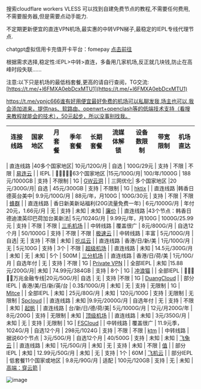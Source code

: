 搜索cloudflare workers VLESS 可以找到自建免费节点的教程,不需要任何费用,不需要服务器,但是需要点动手能力.

不定期更新便宜的直连VPN机场,最实惠的中转VPN梯子,最稳定的IEPL专线代理节点.

chatgpt虚拟信用卡充值开卡平台：fomepay [点击前往](https://gpt.fomepay.com/#/pages/login/index?d=W38635)

根据需求选择,稳定性:IEPL>中转>直连，多备用几家机场,反正就几块钱,防止在高峰时段失联......

注意:以下只是机场的最低档套餐,更高的请自行查阅，TG交流: [https://t.me/+l6FMXA0ebDcxMTU1](https://t.me/+l6FMXA0ebDcxMTU1)

https://t.me/vpnjc666谁有好用便宜最好免费的机场可以私聊发我,场主也可以,我会添加进来，提供nas、软路由、openwrt+openclash等的低端技术支持（看搜来教程就能会的技术），50元起步，所以没事别找我。


| 连接线路 | 国家地区 | 月套餐 | 季年套餐 | 长期套餐 | 流媒体解锁 | 设备数限制 | 带宽限制 | 机场直达 |
| :-------: | :------: | :-------: | :------: | :-----------: | :---------: | :---------: | :-------: | :-------: |


| 直连线路 |40多个国家地区| 10元/120G/月 | 自选 | 100G/29元 | 支持 | 不限 | 不限 | [易连云](https://www.xn--9kqx68ccs3a.xyz/#/register?code=MGMV4hjE) |
| IEPL | 🌟🌟🌟🌟🌟63个国家地区     |15元/100G/月| 100/年/1000G | 188元/1000GB | 支持 | 不限制 | 1G | [GW云洞](https://gw-yundong.vip/#/register?code=KUC55Jy1) |
| 三网优化| 多个国家地区     |20元/300G/月| 自选 | 45元/300GB | 支持 | 不限制 | 1G | [hktix](https://hktix.net/#/register?code=4WHNUQI7) |
| 直连线路 |韩香日德英台美中| 9.9元/100G/月 | 88元/年，月100G | 100G/30元 | 支持 | 不限 | 不限 | [蜂群](https://dash.fengqun.shop/#/register?code=HvlzbghK) |
| 直连线路 | 香日新美新站福利(20G流量免费一年) | 6元/1000G/月 | 年付20元，1.66元/月 | 无 | 支持 | 未知 | 未知 | [廉价](https://xn--6nq44r2pg9mj.com/#/register?code=2ZZKVsU3) |
| 直连线路 |43个节点：韩香日德迪澳英印巴荷加台美新法| 5元/1024G/月 | 9.99元/年，月100G | 1000G/25.99元 | 支持 | 不限 | 不限 | [三毛机场](https://xn--ehqx7tcnnope.com/#/register?code=y0Xa1udj) |
| 中转线路 | 覆盖很广 | 8元/800G/月 | 自选12个月 | 50/1000G | 支持 | 不限 | 不限 | [极速云](https://www.xn--168-vd0gw60p.com/#/register?code=7tTnzIhu) |
| 中转线路 | 丰富     | 5元/100G/月 | 自选| 无 | 支持 | 不限 | 未知 | [吃瓜云](https://chiguayun.club/#/register?code=YPXBe1ef) |
| 直连线路 | 香港/日/新/美     | 1元/100G/月 | 无 | 5元100G | 支持 | 3个 | 不限 | [超级机场](https://超级机场.com/#/register?code=rVJgYLGW) |
| 直连线路 | 未知     | 14.5元/300G/月 | 未知 | 无 | 未知 | 5个 | 500M | [三分机场](https://xn--ehq00hgtfdmt.xyz/#/register?code=lHqFtGNf) |
| 直连线路 | 香港/日/荷/美     | 1元/10G/月 | 自选年付 | 无 | 支持 | 不限 | 1G | [Private VPN](https://private.iil.im/#/register?code=1BSO6u87) |
| 全部IEPL | 未知      |15.88元/200G/月| 未知 | 74.99元/384GB | 支持 | 8个 | 1G | [冲浪猫](https://m.msclm.net/#/register?code=vJaLDMci) |
| 全部IEPL | 🌟🌟🌟🌟🌟万兆金融专线|20元/50G/月| 自选 | 无 | 支持 |不限 | 1G | [DuangCloud](https://portal.dc-site5.com/#/register?code=LxWobEjX) |
| 部分IEPL | 香港/美/日/新/英/台 | 0.3$/100G/月 | 未知 | 无 | 支持 | 无限制 | 1G | [Mitce](https://mitce.com/aff.php?aff=4336) |
| 全部IEPL | 未知     | 25元/80G/月 | 未知 | 120元/100G | 支持 | 无限制 | 无限制 | [Spcloud](https://web.dashsp.top/#/register?code=xKFym66v) |
| 直连线路 | 未知 |9.9元/2000G/月 | 自选年付 | 无 | 支持 | 不限 | 未知 | [起帆](https://www.qf1.us/#/register?code=qVZpz0Jm) |
| 直连线路 | 台/新/日/德/荷/美| 5元/1000G/月 | 12元/月200G/年 | 8元/200G | 支持 | 无限制 | 未知 | [顶级机场](https://dash.djjc.cfd/#/register?code=Em1NNoFv) |
| 直连线路 | 未知     | 3元/350G/月 | 未知 | 无 | 支持 | 无限制 | 1G | [FSCloud](https://dash.996cloud.top/#/register?code=qEnheQes) |
| 中转线路 | 覆盖很广 | 11.9元季，1024G/月 | 自选12个月 | 298元/1024G | 支持 | 不限 | 不限 | [ktm](https://ktmcloud.club/#/register?code=NwqhDN3K) |
| 中转线路 | 据说60个节点 | 3元/50G/月 | 自选12个月 | 40/500G | 支持 | 未知 | 未知 | [飞兔云](https://www.xn--9kq10e0y7h.site/index.html?register=MslOHEtF) |
| 直连线路 | 未知     | 1元/50G/月 | 未知 | 无 | 支持 | 未知 | 不限 | [值](https://a.xn--6nq44r2uh9rhj7f.com/#/register?code=38oCU6oy) |
| 部分IEPL | 未知      | 12.99元/50G/月 | 未知 | 无 | 支持 | 1个 | 60M | [飞机云](https://feijicloud.com/auth/register?code=NZVD) |
| 部分IEPL | 低套餐11个国家或地区      | 9.8元/90G/月 | 适配 | 100元/120GB | 支持 | 无 | 未知 | [高端：穿云箭](https://rocket123.uk/#/register?code=0AWCsSwR) |


![image](https://github.com/chouniu666/vpn/assets/71626935/379dc05d-b1ae-488d-ab48-a77f3cf8cbcb)
